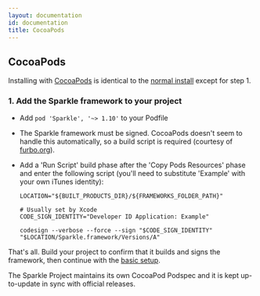 ```yaml
---
layout: documentation
id: documentation
title: CocoaPods
---
```

## CocoaPods

Installing with [CocoaPods](https://cocoapods.org/pods/Sparkle) is identical to the [normal install](/documentation#basic-setup) except for step 1.

### 1. Add the Sparkle framework to your project

* Add `pod 'Sparkle', '~> 1.10'` to your Podfile
* The Sparkle framework must be signed. CocoaPods doesn't seem to handle this automatically, so a build script is required (courtesy of [furbo.org](http://furbo.org/2013/10/17/code-signing-and-mavericks/)).
* Add a 'Run Script' build phase after the 'Copy Pods Resources' phase and enter the following script (you'll need to substitute 'Example' with your own iTunes identity):

      LOCATION="${BUILT_PRODUCTS_DIR}/${FRAMEWORKS_FOLDER_PATH}"

      # Usually set by Xcode
      CODE_SIGN_IDENTITY="Developer ID Application: Example"

      codesign --verbose --force --sign "$CODE_SIGN_IDENTITY" "$LOCATION/Sparkle.framework/Versions/A"

That's all. Build your project to confirm that it builds and signs the framework, then continue with the [basic setup](/documentation#set-up-a-sparkle-updater-object).

The Sparkle Project maintains its own CocoaPod Podspec and it is kept up-to-update in sync with official releases.
